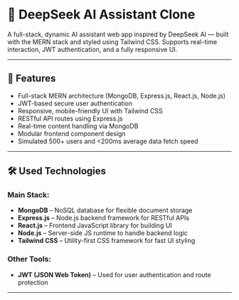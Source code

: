 # 🧠 DeepSeek AI Assistant Clone

A full-stack, dynamic AI assistant web app inspired by DeepSeek AI — built with the MERN stack and styled using Tailwind CSS. Supports real-time interaction, JWT authentication, and a fully responsive UI.

---

## 🚀 Features

- Full-stack MERN architecture (MongoDB, Express.js, React.js, Node.js)
- JWT-based secure user authentication
- Responsive, mobile-friendly UI with Tailwind CSS
- RESTful API routes using Express.js
- Real-time content handling via MongoDB
- Modular frontend component design
- Simulated 500+ users and <200ms average data fetch speed

---

## 🛠️ Used Technologies

### Main Stack:
- **MongoDB** – NoSQL database for flexible document storage  
- **Express.js** – Node.js backend framework for RESTful APIs  
- **React.js** – Frontend JavaScript library for building UI  
- **Node.js** – Server-side JS runtime to handle backend logic  
- **Tailwind CSS** – Utility-first CSS framework for fast UI styling  

### Other Tools:
- **JWT (JSON Web Token)** – Used for user authentication and route protection  

---
